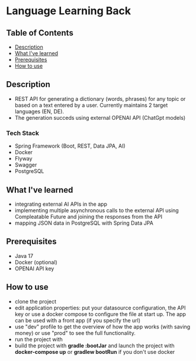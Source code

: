 # Language Learning Back

## Table of Contents

- [Description](#description)
- [What I've learned](#what-ive-learned)
- [Prerequisites ](#prerequisites)
- [How to use](#how-to-use)

## Description
- REST API for generating a dictionary (words, phrases) for any topic or based on a text entered by a user. Currently maintains 2 target languages (EN, DE).
- The generation succeds using external OPENAI API (ChatGpt models)

### Tech Stack
- Spring Framework (Boot, REST, Data JPA, AI)
- Docker
- Flyway
- Swagger
- PostgreSQL


## What I've learned
- integrating external AI APIs in the app
- implementing multiple asynchronous calls to the external API using Compleatable Future and joining the responses from the API
- mapping JSON data in PostgreSQL with Spring Data JPA

## Prerequisites
- Java 17
- Docker (optional)
- OPENAI API key

## How to use
- clone the project
- edit application properties: put your datasource configuration, the API key or use a docker compose to configure the file at start up. The app can be used with a front app (if you specify the url)
- use "dev" profile to get the overview of how the app works (with saving money) or use "prod" to see the full functionality.
- run the project with 
- build the project with **gradle :bootJar** and launch the project with **docker-compose up** or **gradlew bootRun** if you don't use docker



